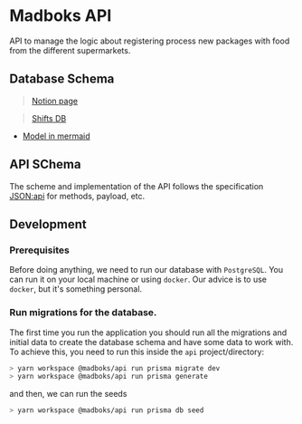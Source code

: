# Madboks API

API to manage the logic about registering process new packages with food from the different supermarkets.

## Database Schema

>[Notion page](https://www.notion.so/madboks/DB-917e7d9f14814297999684e6639af9e4?pvs=4)

>[Shifts DB](ttps://www.notion.so/madboks/Shift-booking-fe9446ef3b9c4f0ba024acac41c70f24?pvs=4)
- [Model in mermaid](https://mermaid.live/edit#pako:eNqdlW2vmjAUx78KOa_V-MSDvFs2lkvm1Cgz2cayNFKVDFoD5eY65btfWii3CLrc9QXJ6Tk9_fXfc8oFdjTAYANOPoXokKDYJ1oxnK2z8LTrtd-_XrTNk_vZs7UjSlVnzp1Xbb78-MFzlwtbC0nHWh-E-Vvk8L6vHB-UTNUXtsv5t4XnOOsyzgeZvXaoi-6H35KWXzErQ3wQZl-y0H0TpYX7_wsvpYsP_IwJc4PKcrilrb68-dNjuGfe-YRFzEZajZhnGmWEYZykX0OiuYR1utDLmytXCctrUZhCiVONDUtCcmhsKbBrmrQEr-2fv24OkCrJuK0GRHSHWEiJFGFe2TWp1FFVuSXhA5a2nm2cRgxBMW6fv8XTLrZLh_DVsbbSbtO4QZOmEZHQqMFS51lzhw-YZLHW1wK8R1nE7CdnvnLWPtzA1qhd19xxvVIB9eR8nI6U4I55HKMw6piXajcuvaYq2-99hdfsB6Uj7rVU1VRdLXGjqEiV3jDKV-ydmCgIEpymnSX0rxLjI0YEHYpiueffUcLQjt3PTxlOH-Tnj7u6f-PRSCiNHy0WAisBQmDldqEHMU6KkgiK_4fQzQd2xDHmr6MPAUr-8ArNiziUMbo5kx3YLMlwD7JTgBiu_jhg71GUFrMnRMC-wAvY09lgNhqaxti0TMOwLEPvwRnskTkdjPSpZZpjYzgZG3reg7_FKcAeDkx9Nh2Op_rEms0m1kQX6X4IJ98zfwUkGOak)

## API SChema

The scheme and implementation of the API follows the specification [JSON:api](https://jsonapi.org/format/) for methods, payload, etc.

## Development

### Prerequisites

Before doing anything, we need to run our database with `PostgreSQL`. You can run it on your local machine or using `docker`. Our advice is to use `docker`, but it's something personal.

### Run migrations for the database.

The first time you run the application you should run all the migrations and initial data to create the database schema and have some data to work with. To achieve this, you need to run this inside the `api` project/directory:

```bash
> yarn workspace @madboks/api run prisma migrate dev
> yarn workspace @madboks/api run prisma generate
```

and then, we can run the seeds

```bash
> yarn workspace @madboks/api run prisma db seed
```
